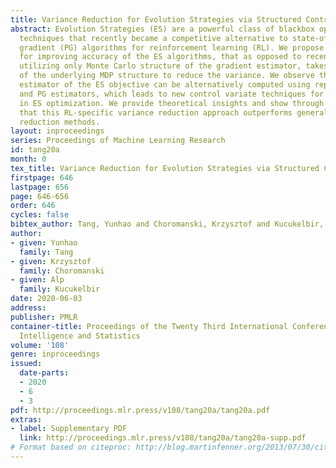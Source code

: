 ```yaml
---
title: Variance Reduction for Evolution Strategies via Structured Control Variates
abstract: Evolution Strategies (ES) are a powerful class of blackbox optimization
  techniques that recently became a competitive alternative to state-of-the-art policy
  gradient (PG) algorithms for reinforcement learning (RL). We propose a new method
  for improving accuracy of the ES algorithms, that as opposed to recent approaches
  utilizing only Monte Carlo structure of the gradient estimator, takes advantage
  of the underlying MDP structure to reduce the variance. We observe that the gradient
  estimator of the ES objective can be alternatively computed using reparametrization
  and PG estimators, which leads to new control variate techniques for gradient estimation
  in ES optimization. We provide theoretical insights and show through extensive experiments
  that this RL-specific variance reduction approach outperforms general purpose variance
  reduction methods.
layout: inproceedings
series: Proceedings of Machine Learning Research
id: tang20a
month: 0
tex_title: Variance Reduction for Evolution Strategies via Structured Control Variates
firstpage: 646
lastpage: 656
page: 646-656
order: 646
cycles: false
bibtex_author: Tang, Yunhao and Choromanski, Krzysztof and Kucukelbir, Alp
author:
- given: Yunhao
  family: Tang
- given: Krzysztof
  family: Choromanski
- given: Alp
  family: Kucukelbir
date: 2020-06-03
address: 
publisher: PMLR
container-title: Proceedings of the Twenty Third International Conference on Artificial
  Intelligence and Statistics
volume: '108'
genre: inproceedings
issued:
  date-parts:
  - 2020
  - 6
  - 3
pdf: http://proceedings.mlr.press/v108/tang20a/tang20a.pdf
extras:
- label: Supplementary PDF
  link: http://proceedings.mlr.press/v108/tang20a/tang20a-supp.pdf
# Format based on citeproc: http://blog.martinfenner.org/2013/07/30/citeproc-yaml-for-bibliographies/
---
```

